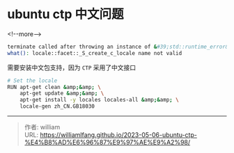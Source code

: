 # ubuntu ctp 中文问题




&lt;!--more--&gt;


```bash
terminate called after throwing an instance of &#39;std::runtime_error&#39;
what(): locale::facet::_S_create_c_locale name not valid
```

需要安装中文包支持，因为 `CTP` 采用了中文接口

```bash
# Set the locale
RUN apt-get clean &amp;&amp; \
    apt-get update &amp;&amp; \
    apt-get install -y locales locales-all &amp;&amp; \
    locale-gen zh_CN.GB18030
```


---

> 作者: william  
> URL: https://williamlfang.github.io/2023-05-06-ubuntu-ctp-%E4%B8%AD%E6%96%87%E9%97%AE%E9%A2%98/  

